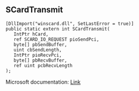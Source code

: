 ## SCardTransmit

```
[DllImport("winscard.dll", SetLastError = true)]
public static extern int SCardTransmit(
   IntPtr hCard,
   ref SCARD_IO_REQUEST pioSendPci,
   byte[] pbSendBuffer,
   uint cbSendLength,
   IntPtr pioRecvPci,
   byte[] pbRecvBuffer,
   ref uint pcbRecvLength
);
```

Microsoft documentation: [Link](https://docs.microsoft.com/en-us/windows/win32/api/winscard/nf-winscard-scardtransmit)
